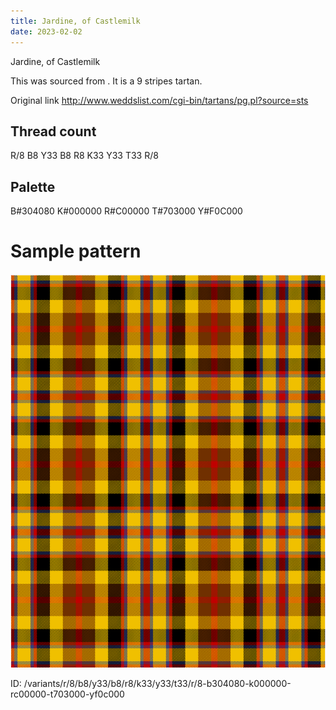 ```yaml
---
title: Jardine, of Castlemilk
date: 2023-02-02
---
```

Jardine, of Castlemilk

This was sourced from <no value>.  It is a 9 stripes tartan.

Original link http://www.weddslist.com/cgi-bin/tartans/pg.pl?source=sts

## Thread count
R/8 B8 Y33 B8 R8 K33 Y33 T33 R/8

## Palette
B#304080 K#000000 R#C00000 T#703000 Y#F0C000

# Sample pattern

![Tartan detail](tartan.png "R/8 B8 Y33 B8 R8 K33 Y33 T33 R/8 tartan")

ID: /variants/r/8/b8/y33/b8/r8/k33/y33/t33/r/8-b304080-k000000-rc00000-t703000-yf0c000